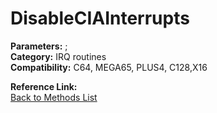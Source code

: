 # DisableCIAInterrupts

**Parameters:** ;  
**Category:** IRQ routines  
**Compatibility:** C64, MEGA65, PLUS4, C128,X16  

**Reference Link:**  
[Back to Methods List](../../SUMMARY.md)
